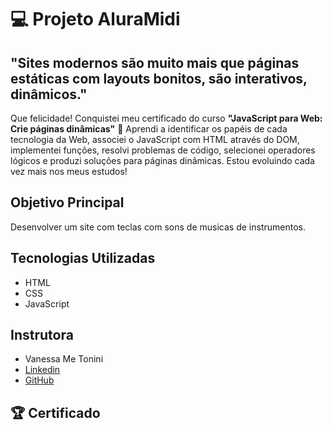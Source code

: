<h1> 💻 Projeto AluraMidi </h1>

<h2> "Sites modernos são muito mais que páginas estáticas com layouts bonitos, são interativos, dinâmicos." </h2>
<p> Que felicidade! Conquistei meu certificado do curso <strong>"JavaScript para Web: Crie páginas dinâmicas"</strong> 🎉 Aprendi a identificar os papéis de cada tecnologia da Web, associei o JavaScript com HTML através do DOM, implementei funções, resolvi problemas de código, selecionei operadores lógicos e produzi soluções para páginas dinâmicas. Estou evoluindo cada vez mais nos meus estudos! </p>

<h2> Objetivo Principal </h2>
<p> Desenvolver um site com teclas com sons de musicas de instrumentos. </p>

<h2> Tecnologias Utilizadas </h2>
<ul>
  <li>
    HTML
  </li>
  <li>
    CSS
  </li>
  <li>
    JavaScript
  </li>
</ul>

<h2> Instrutora </h2>
<ul>
  <li>
    Vanessa Me Tonini
  </li>
  <li>
    <a href="https://www.linkedin.com/in/vanessametonini/" title="Linkedin da Instrutora"> Linkedin </a>
  </li>
  <li>
    <a href="https://github.com/vanessametonini" title="GitHub da Instrutora"> GitHub </a>
  </li>
</ul>

<h2> 🏆 Certificado </h2>
  <img src="" />
